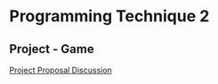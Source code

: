 # Programming Technique 2

## Project - Game
[Project Proposal Discussion](https://youtu.be/TIz1riU4aMk?si=86xYxACNANCYy3ZA)
